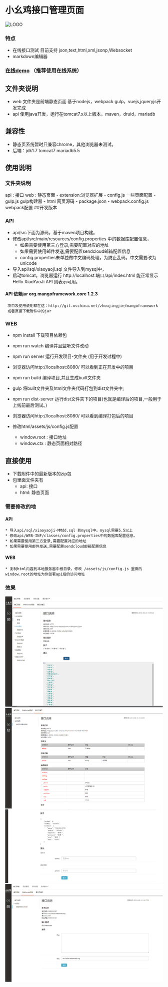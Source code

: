 # 小幺鸡接口管理页面
   ![LOGO](http://www.xiaoyaoji.com.cn/assets/img/logo/full.png)

### 特点
   * 在线接口测试 目前支持 json,text,html,xml,jsonp,Websocket
   * markdown编辑器

### [在线demo](http://www.xiaoyaoji.com.cn/) （推荐使用在线系统）
	
## 文件夹说明
* web 文件夹是前端静态页面 基于nodejs，webpack gulp，vuejs,jqueryjs开发完成
* api 使用java开发，运行在tomcat7.x以上版本。maven，druid，mariadb

## 兼容性
* 静态页系统暂时只兼容chrome，其他浏览器未测试。
* 后端：jdk1.7 tomcat7  mariadb5.5


## 使用说明
### 文件夹说明
 api : 接口
 web : 静态页面
    - extension:浏览器扩展
    - config.js 一些页面配置
    - gulp.js   gulp构建器
    - html 网页源码
    - package.json 
    - webpack.config.js webpack配置
##开发版本
### API
 * api/src下面为源码，基于maven项目构建。
 * 修改api/src/main/resources/config.properties 中的数据库配置信息，
    * 如果需要使用第三方登录,需要配置对应的地址
    * 如果需要使用邮件发送,需要配置sendcloud邮箱配置信息
    * config.properties未单独做中文编码处理，为防止乱码，中文需要改为unicode
 * 导入api/sql/xiaoyaoji.sql 文件导入到mysql中，
 * 启动tomcat，浏览器运行 http://localhost:端口/api/index.html 能正常显示Hello XiaoYaoJi API 则表示可用。
 
#### API 依赖jar  org.mangoframework.core 1.2.3
     项目及使用说明都在这：http://git.oschina.net/zhoujingjie/mangoframework
     或者直接下载附件中的jar
### WEB
  * npm install 下载项目依赖包 
  * npm run watch 编译并且监听文件改动
  * npm run server 运行开发项目-文件夹 (用于开发过程中)
  * 浏览器访问http://localhost:8080/ 可以看到正在开发中的项目

  * npm run build 编译项目,并且生成built文件夹
  * gulp 将built文件夹及html文件夹代码打包到dist文件夹中;
  * npm run dist-server 运行dist文件夹下的项目(也就是编译后的项目,一般用于上线前最后测试。)
  * 浏览器访问http://localhost:8080/ 可以看到编译打包后的项目

  * 修改html/assets/js/config.js配置
      * window.root : 接口地址
      * window.ctx : 静态页面相对路径


## 直接使用
   * 下载附件中的最新版本的zip包
   * 包里面文件夹有
        * api: 接口
        * html: 静态页面
### 需要修改的地
#### API
    * 导入api/sql/xiaoyaoji-MMdd.sql 到mysql中。mysql需要5.5以上
    * 修改api/WEB-INF/classes/config.properties中的数据库配置信息。
    * 如果需要使用第三方登录,需要配置对应的地址
    * 如果需要使用邮件发送,需要配置sendcloud邮箱配置信息
#### WEB
    * 复制html内容到本地服务器中根目录，修改 /assets/js/config.js 里面的window.root的地址为你部署api后的访问地址



### 效果
![基本](img/basic.png)
![基本](img/third1.png)
![基本](img/third2.png)
![基本](img/ws.png)
    